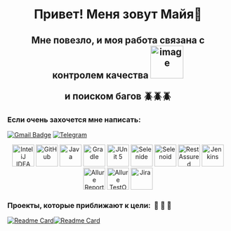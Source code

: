 <h1 align="center"> Привет! Меня зовут Майя👋</h1>
<h2 align="center"> Мне повезло, и моя работа связана с контролем качества <img width="75" height="75" alt="image" src="https://github.com/user-attachments/assets/ceab9321-c71d-41fa-8ad2-cc7a2c33cbc4" />
 
 и поиском багов 🪲🪲🪲 </h2>

### Если очень захочется мне написать:
[![Gmail Badge](https://img.shields.io/badge/-gmail-c14438?style=flat&logo=Gmail&logoColor=white&link=mailto:2534maya.kut@gmail.com)](mailto:2534maya.kut@gmail.com)
[![Telegram](https://img.shields.io/badge/-telegram-red?color=blue&logo=telegram&logoColor=white)](https://t.me/Maiya_Lys)

<div align="center">
<a href="https://www.jetbrains.com/idea/"><img alt="InteliJ IDEA" height="50" src="images/icons/IntelliJ_IDEA.png" width="50"/></a>
<a href="https://github.com/"><img alt="GitHub" height="50" src="images/icons/GitHub.png" width="50"/></a>  
<a href="https://www.java.com/"><img alt="Java" height="50" src="images/icons/Java_logo.png" width="50"/></a>
<a href="https://gradle.org/"><img alt="Gradle" height="50" src="images/icons/Gradle.png" width="50"/></a>  
<a href="https://junit.org/junit5/"><img alt="JUnit 5" height="50" src="images/icons/JUnit5.png" width="50"/></a>
<a href="https://selenide.org/"><img alt="Selenide" height="50" src="images/icons/Selenide.png" width="50"/></a>
<a href="https://aerokube.com/selenoid/"><img alt="Selenoid" height="50" src="images/icons/Selenoid.png" width="50"/></a>
<a href="https://rest-assured.io/"><img alt="RestAssured" height="50" src="images/icons/RestAssured.png" width="50"/></a>
<a href="https://www.jenkins.io/"><img alt="Jenkins" height="50" src="images/icons/Jenkins.png" width="50"/></a>
<a href="https://github.com/allure-framework/"><img alt="Allure Report" height="50" src="images/icons/AllureReports.png" width="50"/></a>
<a href="https://qameta.io/"><img alt="Allure TestOps" height="50" src="images/icons/AllureTestOps.svg" width="50"/></a>
<a href="https://www.atlassian.com/software/jira"><img alt="Jira" height="50" src="images/icons/Jira.png" width="50"/></a>  
</div>


### Проекты, которые приближают к цели:  🌅 🌅 🌅

[![Readme Card](https://github-readme-stats.vercel.app/api/pin/?username=Maya-kut&repo=FinalProject_Habr_UI&theme=blueberry)](https://github.com/Maya-kut/FinalProject_Habr_UI)[![Readme Card](https://github-readme-stats.vercel.app/api/pin/?username=Maya-kut&repo=FinalProject_PetStore_API&theme=blueberry)](https://github.com/Maya-kut/FinalProject_PetStore_API)
